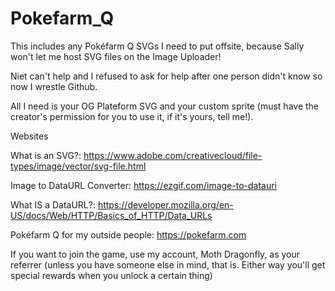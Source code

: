 # Pokefarm_Q
This includes any Pokéfarm Q SVGs I need to put offsite, because Sally won't let me host SVG files on the Image Uploader! 

Niet can't help and I refused to ask for help after one person didn't know so now I wrestle Github.

All I need is your OG Plateform SVG and your custom sprite (must have the creator's permission for you to use it, if it's yours, tell me!).

Websites

What is an SVG?: https://www.adobe.com/creativecloud/file-types/image/vector/svg-file.html

Image to DataURL Converter: https://ezgif.com/image-to-datauri

What IS a DataURL?: https://developer.mozilla.org/en-US/docs/Web/HTTP/Basics_of_HTTP/Data_URLs

Pokéfarm Q for my outside people: https://pokefarm.com

If you want to join the game, use my account, Moth Dragonfly, as your referrer (unless you have someone else in mind, that is. Either way you'll get special rewards when you unlock a certain thing)
